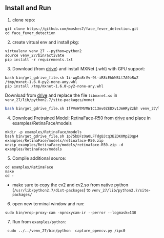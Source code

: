 
## Install and Run

1. clone repo:
```
git clone https://github.com/moshes7/face_fever_detection.git
cd face_fever_detection
```
2. create virtual env and install pkg:
```
virtualenv venv_27 --python=python2
source venv_27/bin/activate
pip install -r requirements.txt
```
3. Download (from [drive](https://drive.google.com/open?id=1i-wgDa8rVv-9l-iR8iEhWNSLt7A9bRwZ)) and install MXNet (.whl) with GPU support:
```
bash bin/get_gdrive_file.sh 1i-wgDa8rVv-9l-iR8iEhWNSLt7A9bRwZ /tmp/mxnet-1.6.0-py2-none-any.whl
pip install /tmp/mxnet-1.6.0-py2-none-any.whl
```
Download from [drive](https://drive.google.com/open?id=1fPVmW7MVMW1C13mv0ZEDXv1JmHRyZzbh) and replace the file ``libmxnet.so`` in ``venv_27/lib/python2.7/site-packages/mxnet``
```bash
bash bin/get_gdrive_file.sh 1fPVmW7MVMW1C13mv0ZEDXv1JmHRyZzbh venv_27/lib/python2.7/site-packages/mxnet/libmxnet.so
```
4. Download Pretrained Model: RetinaFace-R50 from [drive](https://drive.google.com/open?id=1p75bDFzOa0LFTdgBJcq3BZDKOMpZ0qp4) and place in examples/RetinaFace/models
```
mkdir -p examples/RetinaFace/models
bash bin/get_gdrive_file.sh 1p75bDFzOa0LFTdgBJcq3BZDKOMpZ0qp4 examples/RetinaFace/models/retinaface-R50.zip
unzip examples/RetinaFace/models/retinaface-R50.zip -d examples/RetinaFace/models
```
5. Compile additional source:
```
cd examples/RetinaFace
make
cd -
```
- make sure to copy the cv2 and cv2.so from native python (``/usr/lib/python2.7/dist-packages``) to ``venv_27/lib/python2.7/site-packages/``
6. open new terminal window and run:
```
sudo bin/erop-proxy-cam -nproxycam-ir --perror --logmask=130
```
7. Run from ```examples/python```:
```
 sudo ../../venv_27/bin/python  capture_opencv.py /ipc0
```

